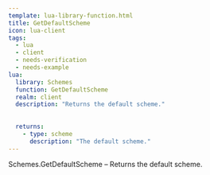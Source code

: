 ```yaml
---
template: lua-library-function.html
title: GetDefaultScheme
icon: lua-client
tags:
  - lua
  - client
  - needs-verification
  - needs-example
lua:
  library: Schemes
  function: GetDefaultScheme
  realm: client
  description: "Returns the default scheme."
  
  
  returns:
    - type: scheme
      description: "The default scheme."
---
```


<div class="lua__search__keywords">
Schemes.GetDefaultScheme &#x2013; Returns the default scheme.
</div>

